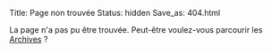 Title: Page non trouvée
Status: hidden
Save_as: 404.html

La page n'a pas pu être trouvée. Peut-être voulez-vous parcourir les [Archives](/archives.html) ?